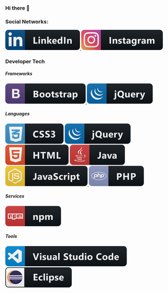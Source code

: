 ### Hi there 👋


### Social Networks:
<p align="left">
  <a href="https://www.linkedin.com/in/joabe-oliveira-9038a51a9/" target="_blank">
    <img src="src/linkedin.svg" alt="linkedin" style="vertical-align:top margin:6px 4px">
  </a>  
  <a href="https://www.instagram.com/jobs_oliveira/" target="_blank">
    <img src="src/instagram.svg" alt="instagram" style="vertical-align:top margin:6px 4px">
  </a>
</p>

### Developer Tech
##### Frameworks
<p align="left">
  <a href="#" target="_blank">
    <img src="src/bootstrap.svg" alt="bootstrap" style="vertical-align:top margin:6px 4px">
  </a>  
  <a href="#" target="_blank">
    <img src="src/jquery.svg" alt="jquery" style="vertical-align:top margin:6px 4px">
  </a>  
</p>

##### Languages
<p align="left">
  <a href="#" target="_blank">
    <img src="src/css3.svg" alt="css3" style="vertical-align:top margin:6px 4px">
  </a>  
  <a href="#" target="_blank">
    <img src="src/jquery.svg" alt="jquery" style="vertical-align:top margin:6px 4px">
  </a>  
  <a href="#" target="_blank">
    <img src="src/html.svg" alt="html" style="vertical-align:top margin:6px 4px">
  </a>  
  <a href="#" target="_blank">
    <img src="src/java.svg" alt="java" style="vertical-align:top margin:6px 4px">
  </a>  
  <a href="#" target="_blank">
    <img src="src/js.svg" alt="java script" style="vertical-align:top margin:6px 4px">
  </a>  
  <a href="#" target="_blank">
    <img src="src/php.svg" alt="php" style="vertical-align:top margin:6px 4px">
  </a>  
</p>

##### Services
<p align="left">
  <a href="#" target="_blank">
    <img src="src/npm.svg" alt="npm" style="vertical-align:top margin:6px 4px">
  </a>
</p>

##### Tools
<p align="left">
  <a href="#" target="_blank">
    <img src="src/visualstudio_code.svg" alt="visual studio code" style="vertical-align:top margin:6px 4px">
  </a>
  <a href="#" target="_blank">
    <img src="src/eclipse.svg" alt="eclipse" style="vertical-align:top margin:6px 4px">
  </a>
</p>

<!--
**oliveirajoabe/oliveirajoabe** is a ✨ _special_ ✨ repository because its `README.md` (this file) appears on your GitHub profile.

Here are some ideas to get you started:

- 🔭 I’m currently working on ...
- 🌱 I’m currently learning ...
- 👯 I’m looking to collaborate on ...
- 🤔 I’m looking for help with ...
- 💬 Ask me about ...
- 📫 How to reach me: ...
- 😄 Pronouns: ...
- ⚡ Fun fact: ...
-->

